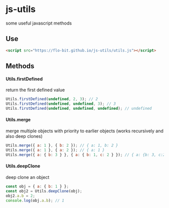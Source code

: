 # js-utils

some useful javascript methods

## Use

```html
<script src="https://flo-bit.github.io/js-utils/utils.js"></script>
```

## Methods

#### Utils.firstDefined

return the first defined value

```js
Utils.firstDefined(undefined, 2, 3); // 2
Utils.firstDefined(undefined, undefined, 3); // 3
Utils.firstDefined(undefined, undefined, undefined); // undefined
```

#### Utils.merge

merge multiple objects with priority to earlier objects (works recursively and also deep clones)

```js
Utils.merge({ a: 1 }, { b: 2 }); // { a: 1, b: 2 }
Utils.merge({ a: 1 }, { a: 2 }); // { a: 1 }
Utils.merge({ a: { b: 3 } }, { a: { b: 1, c: 2 } }); // { a: {b: 3, c:2} }
```

#### Utils.deepClone

deep clone an object

```js
const obj = { a: { b: 1 } };
const obj2 = Utils.deepClone(obj);
obj2.a.b = 2;
console.log(obj.a.b); // 1
```
